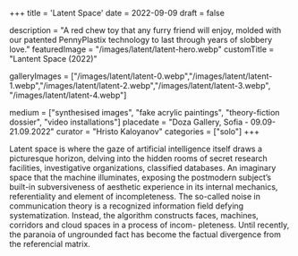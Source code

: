 +++
title = 'Latent Space'
date = 2022-09-09
draft = false

description = "A red chew toy that any furry friend will enjoy, molded with our patented PennyPlastix technology to last through years of slobbery love."
featuredImage = "/images/latent/latent-hero.webp"
customTitle = "Lantent Space (2022)"

galleryImages = ["/images/latent/latent-0.webp","/images/latent/latent-1.webp","/images/latent/latent-2.webp","/images/latent/latent-3.webp", "/images/latent/latent-4.webp"]


medium = ["synthesised images", "fake acrylic paintings", "theory-fiction dossier", "video installations"]
placedate = "Doza Gallery, Sofia - 09.09-21.09.2022"
curator = "Hristo Kaloyanov"
categories = ["solo"]
+++

Latent space is where the gaze of artificial intelligence itself draws a picturesque horizon, delving into the hidden rooms of secret research facilities, investigative organizations, classified databases. An imaginary space that the machine illuminates, exposing the postmodern subject’s built-in subversiveness of aesthetic experience in its internal mechanics, referentiality and element of incompleteness. The so-called noise in communication theory is a recognized information field defying systematization. Instead, the algorithm constructs faces, machines, corridors and cloud spaces in a process of incom- pleteness. Until recently, the paranoia of ungrounded fact has become the factual divergence from the referencial matrix.